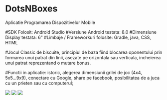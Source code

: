 # DotsNBoxes
Aplicatie Programarea Dispozitivelor Mobile


#SDK Folosit: Android Studio
#Versiune Android testata: 8.0
#Dimensiune Display testata: 6"
#Limbaje / Frameworkuri folosite: Gradle, java, CSS, HTML

#Jocul Classic de biscuite, principiul de baza fiind blocarea oponentului prin formarea unui patrat din linii, asezate pe orizontala sau verticala, incheierea unui patrat reprezentand o mutare bonus.

#Functii in aplicatie: istoric, alegerea dimensiunii grilei de joc (4x4, 5x5...9x9), conectare cu Google, share pe facebook, posibilitatea de a juca cu un prieten sau cu computerul;

<img src="https://github.com/science-uab/mobile-2020/blob/master/Andres%20Marius%20Constantin/screen1.jpeg"></img>
<img src="https://github.com/science-uab/mobile-2020/blob/master/Andres%20Marius%20Constantin/screen2.jpeg"></img>
<img src="https://github.com/science-uab/mobile-2020/blob/master/Andres%20Marius%20Constantin/screen3.jpeg"></img>